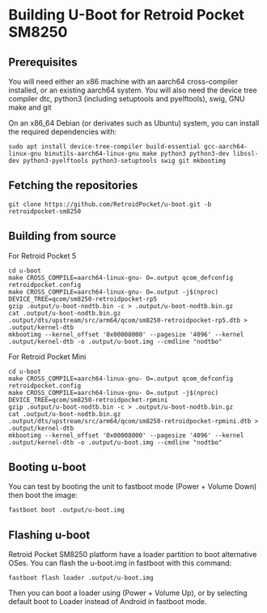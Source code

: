 # Building U-Boot for Retroid Pocket SM8250

## Prerequisites

You will need either an x86 machine with an aarch64 cross-compiler installed, or an existing aarch64 system. You will also need the device tree compiler dtc, python3 (including setuptools and pyelftools), swig, GNU make and git

On an x86_64 Debian (or derivates such as Ubuntu) system, you can install the required dependencies with:
```
sudo apt install device-tree-compiler build-essential gcc-aarch64-linux-gnu binutils-aarch64-linux-gnu make python3 python3-dev libssl-dev python3-pyelftools python3-setuptools swig git mkbootimg
```

## Fetching the repositories
`git clone https://github.com/RetroidPocket/u-boot.git -b retroidpocket-sm8250`

## Building from source

For Retroid Pocket 5
```
cd u-boot
make CROSS_COMPILE=aarch64-linux-gnu- O=.output qcom_defconfig retroidpocket.config
make CROSS_COMPILE=aarch64-linux-gnu- O=.output -j$(nproc) DEVICE_TREE=qcom/sm8250-retroidpocket-rp5
gzip .output/u-boot-nodtb.bin -c > .output/u-boot-nodtb.bin.gz
cat .output/u-boot-nodtb.bin.gz .output/dts/upstream/src/arm64/qcom/sm8250-retroidpocket-rp5.dtb > .output/kernel-dtb
mkbootimg --kernel_offset '0x00008000' --pagesize '4096' --kernel .output/kernel-dtb -o .output/u-boot.img --cmdline "nodtbo"
```
For Retroid Pocket Mini
```
cd u-boot
make CROSS_COMPILE=aarch64-linux-gnu- O=.output qcom_defconfig retroidpocket.config
make CROSS_COMPILE=aarch64-linux-gnu- O=.output -j$(nproc) DEVICE_TREE=qcom/sm8250-retroidpocket-rpmini
gzip .output/u-boot-nodtb.bin -c > .output/u-boot-nodtb.bin.gz
cat .output/u-boot-nodtb.bin.gz .output/dts/upstream/src/arm64/qcom/sm8250-retroidpocket-rpmini.dtb > .output/kernel-dtb
mkbootimg --kernel_offset '0x00008000' --pagesize '4096' --kernel .output/kernel-dtb -o .output/u-boot.img --cmdline "nodtbo"
```

## Booting u-boot
You can test by booting the unit to fastboot mode (Power + Volume Down) then boot the image:

`fastboot boot .output/u-boot.img`

## Flashing u-boot
Retroid Pocket SM8250 platform have a loader partition to boot alternative OSes.
You can flash the u-boot.img in fastboot with this command:

`fastboot flash loader .output/u-boot.img`

Then you can boot a loader using (Power + Volume Up), or by selecting default boot to Loader instead of Android in fastboot mode.
